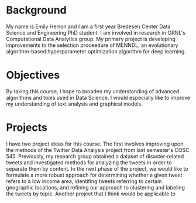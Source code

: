 # Background
My name is Emily Herron and I am a first year Bredesen Center Data Science and Engineering PhD student. I am involved in research in ORNL's Computational Data Analytics group. My primary project is developing improvements to the selection proceedure of MENNDL, an evolutionary algorithm-based hyperparameter optimization algorithm for deep learning. 

# Objectives
By taking this course, I hope to broaden my understanding of advanced algorithms and tools used in Data Science. I would especially like to improve my understanding of text analysis and graphical models. 

# Projects
I have two project ideas for this course. The first involves improving upon the methods of the Twitter Data Analysis project from last semester's COSC 545. Previously, my research group obtained a dataset of disaster-related tweets and investigated methods for analyzing the tweets in order to separate them by content. In the next phase of the project, we would like to formulate a more robust approach for determining whether a given tweet refers to a low income area, identifing tweets referring to certain geographic locations, and refining our approach to clustering and labeling the tweets by topic.
Another project that I think would be applicable to 
 
